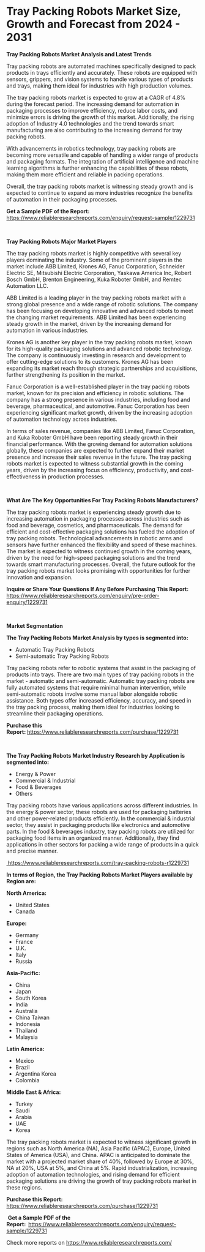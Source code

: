 <p><h1>Tray Packing Robots Market Size, Growth and Forecast from 2024 - 2031</h1></p><p><strong>Tray Packing Robots Market Analysis and Latest Trends</strong></p>
<p><p>Tray packing robots are automated machines specifically designed to pack products in trays efficiently and accurately. These robots are equipped with sensors, grippers, and vision systems to handle various types of products and trays, making them ideal for industries with high production volumes.</p><p>The tray packing robots market is expected to grow at a CAGR of 4.8% during the forecast period. The increasing demand for automation in packaging processes to improve efficiency, reduce labor costs, and minimize errors is driving the growth of this market. Additionally, the rising adoption of Industry 4.0 technologies and the trend towards smart manufacturing are also contributing to the increasing demand for tray packing robots.</p><p>With advancements in robotics technology, tray packing robots are becoming more versatile and capable of handling a wider range of products and packaging formats. The integration of artificial intelligence and machine learning algorithms is further enhancing the capabilities of these robots, making them more efficient and reliable in packing operations.</p><p>Overall, the tray packing robots market is witnessing steady growth and is expected to continue to expand as more industries recognize the benefits of automation in their packaging processes.</p></p>
<p><strong>Get a Sample PDF of the Report:&nbsp;</strong> <a href="https://www.reliableresearchreports.com/enquiry/request-sample/1229731">https://www.reliableresearchreports.com/enquiry/request-sample/1229731</a></p>
<p>&nbsp;</p>
<p><strong>Tray Packing Robots Major Market Players</strong></p>
<p><p>The tray packing robots market is highly competitive with several key players dominating the industry. Some of the prominent players in the market include ABB Limited, Krones AG, Fanuc Corporation, Schneider Electric SE, Mitsubishi Electric Corporation, Yaskawa America Inc, Robert Bosch GmbH, Brenton Engineering, Kuka Roboter GmbH, and Remtec Automation LLC.</p><p>ABB Limited is a leading player in the tray packing robots market with a strong global presence and a wide range of robotic solutions. The company has been focusing on developing innovative and advanced robots to meet the changing market requirements. ABB Limited has been experiencing steady growth in the market, driven by the increasing demand for automation in various industries.</p><p>Krones AG is another key player in the tray packing robots market, known for its high-quality packaging solutions and advanced robotic technology. The company is continuously investing in research and development to offer cutting-edge solutions to its customers. Krones AG has been expanding its market reach through strategic partnerships and acquisitions, further strengthening its position in the market.</p><p>Fanuc Corporation is a well-established player in the tray packing robots market, known for its precision and efficiency in robotic solutions. The company has a strong presence in various industries, including food and beverage, pharmaceutical, and automotive. Fanuc Corporation has been experiencing significant market growth, driven by the increasing adoption of automation technology across industries.</p><p>In terms of sales revenue, companies like ABB Limited, Fanuc Corporation, and Kuka Roboter GmbH have been reporting steady growth in their financial performance. With the growing demand for automation solutions globally, these companies are expected to further expand their market presence and increase their sales revenue in the future. The tray packing robots market is expected to witness substantial growth in the coming years, driven by the increasing focus on efficiency, productivity, and cost-effectiveness in production processes.</p></p>
<p>&nbsp;</p>
<p><strong>What Are The Key Opportunities For Tray Packing Robots Manufacturers?</strong></p>
<p><p>The tray packing robots market is experiencing steady growth due to increasing automation in packaging processes across industries such as food and beverage, cosmetics, and pharmaceuticals. The demand for efficient and cost-effective packaging solutions has fueled the adoption of tray packing robots. Technological advancements in robotic arms and sensors have further enhanced the flexibility and speed of these machines. The market is expected to witness continued growth in the coming years, driven by the need for high-speed packaging solutions and the trend towards smart manufacturing processes. Overall, the future outlook for the tray packing robots market looks promising with opportunities for further innovation and expansion.</p></p>
<p><strong>Inquire or Share Your Questions If Any Before Purchasing This Report:</strong> <a href="https://www.reliableresearchreports.com/enquiry/pre-order-enquiry/1229731">https://www.reliableresearchreports.com/enquiry/pre-order-enquiry/1229731</a></p>
<p>&nbsp;</p>
<p><strong>Market Segmentation</strong></p>
<p><strong>The Tray Packing Robots Market Analysis by types is segmented into:</strong></p>
<p><ul><li>Automatic Tray Packing Robots</li><li>Semi-automatic Tray Packing Robots</li></ul></p>
<p><p>Tray packing robots refer to robotic systems that assist in the packaging of products into trays. There are two main types of tray packing robots in the market - automatic and semi-automatic. Automatic tray packing robots are fully automated systems that require minimal human intervention, while semi-automatic robots involve some manual labor alongside robotic assistance. Both types offer increased efficiency, accuracy, and speed in the tray packing process, making them ideal for industries looking to streamline their packaging operations.</p></p>
<p><strong>Purchase this Report:&nbsp;</strong><a href="https://www.reliableresearchreports.com/purchase/1229731">https://www.reliableresearchreports.com/purchase/1229731</a></p>
<p>&nbsp;</p>
<p><strong>The Tray Packing Robots Market Industry Research by Application is segmented into:</strong></p>
<p><ul><li>Energy & Power</li><li>Commercial & Industrial</li><li>Food & Beverages</li><li>Others</li></ul></p>
<p><p>Tray packing robots have various applications across different industries. In the energy & power sector, these robots are used for packaging batteries and other power-related products efficiently. In the commercial & industrial sector, they assist in packaging products like electronics and automotive parts. In the food & beverages industry, tray packing robots are utilized for packaging food items in an organized manner. Additionally, they find applications in other sectors for packing a wide range of products in a quick and precise manner.</p></p>
<p><a href="https://www.reliableresearchreports.com/tray-packing-robots-r1229731">&nbsp;https://www.reliableresearchreports.com/tray-packing-robots-r1229731</a></p>
<p><strong>In terms of Region, the Tray Packing Robots Market Players available by Region are:</strong></p>
<p>
    <p> <strong> North America: </strong>
        <ul>
            <li>United States</li>
            <li>Canada</li>
        </ul>
        </p> 
    <p> <strong> Europe: </strong>
        <ul>
            <li>Germany</li>
            <li>France</li>
            <li>U.K.</li>
            <li>Italy</li>
            <li>Russia</li>
        </ul>
        </p> 
    <p> <strong> Asia-Pacific: </strong>
        <ul>
            <li>China</li>
            <li>Japan</li>
            <li>South Korea</li>
            <li>India</li>
            <li>Australia</li>
            <li>China Taiwan</li>
            <li>Indonesia</li>
            <li>Thailand</li>
            <li>Malaysia</li>
        </ul>
        </p> 
    <p> <strong> Latin America: </strong>
        <ul>
            <li>Mexico</li>
            <li>Brazil</li>
            <li>Argentina Korea</li>
            <li>Colombia</li>
        </ul>
        </p> 
    <p> <strong> Middle East & Africa: </strong>
        <ul>
            <li>Turkey</li>
            <li>Saudi</li>
            <li>Arabia</li>
            <li>UAE</li>
            <li>Korea</li>
        </ul>
    </p>
    </p>
<p><p>The tray packing robots market is expected to witness significant growth in regions such as North America (NA), Asia Pacific (APAC), Europe, United States of America (USA), and China. APAC is anticipated to dominate the market with a projected market share of 40%, followed by Europe at 30%, NA at 20%, USA at 5%, and China at 5%. Rapid industrialization, increasing adoption of automation technologies, and rising demand for efficient packaging solutions are driving the growth of tray packing robots market in these regions.</p></p>
<p><strong>Purchase this Report: </strong><a href="https://www.reliableresearchreports.com/purchase/1229731">https://www.reliableresearchreports.com/purchase/1229731</a></p>
<p>&nbsp;<strong>Get a Sample PDF of the Report:&nbsp;&nbsp;</strong><a href="https://www.reliableresearchreports.com/enquiry/request-sample/1229731">https://www.reliableresearchreports.com/enquiry/request-sample/1229731</a></p>
<p><strong></strong></p>
<p>Check more reports on <a href="https://www.reliableresearchreports.com/">https://www.reliableresearchreports.com/</a></p>